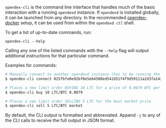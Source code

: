 `opendex-cli` is the command line interface that handles much of the basic interaction with a running `opendexd` instance. If `opendexd` is installed globally, it can be launched from any directory. In the recommended [opendex-docker](/docs/Liquidity%20Provider%20Guide.md) setup, it can be used from within the `opendexd ctl` shell.

To get a list of up-to-date commands, run:
```
opendex-cli --help
```

Calling any one of the listed commands with the `--help` flag will output additional instructions for that particular command.

Examples for commands:
```bash
# Manually connect to another opendexd instance (has to be running the same network: simnet/testnet/mainnet)
$ opendex-cli connect 025fbfe0e92bf0e5e64500ed542d51f4f9d59111a2d3fa142e90567ec417c4a617@1.opendex.network:8885

# Places a new limit order BUYING 10 LTC for a price of 0.0079 BTC per LTC
$ opendex-cli buy 10 LTC/BTC 0.0079

# Places a new limit order SELLING 5 LTC for the best market price
$ opendex-cli sell 5 LTC/BTC market
```

By default, the CLI output is formatted and abbreviated. Append `-j` to any of the CLI calls to receive the full output in JSON format.
